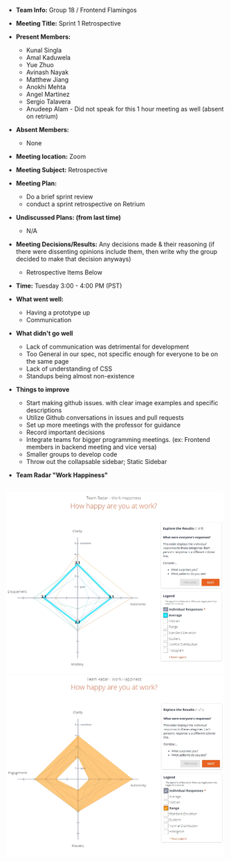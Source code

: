 * **Team Info:** Group 18 / Frontend Flamingos
* **Meeting Title:** Sprint 1 Retrospective
* **Present Members:**
  - Kunal Singla
  - Amal Kaduwela
  - Yue Zhuo
  - Avinash Nayak
  - Matthew Jiang
  - Anokhi Mehta
  - Angel Martinez
  - Sergio Talavera
  - Anudeep Alam - Did not speak for this 1 hour meeting as well (absent on retrium)
* **Absent Members:**
  - None
* **Meeting location:** Zoom
* **Meeting Subject:** Retrospective
* **Meeting Plan:**
  - Do a brief sprint review
  - conduct a sprint retrospective on Retrium
* **Undiscussed Plans: (from last time)** 
  - N/A
* **Meeting Decisions/Results:** Any decisions made & their reasoning (if there were dissenting opinions include them, then write why the group decided to make that decision anyways)
  - Retrospective Items Below
* **Time:** Tuesday 3:00 - 4:00 PM (PST)


* **What went well:**
  - Having a prototype up
  - Communication
* **What didn't go well**
  - Lack of communication was detrimental for development
  - Too General in our spec, not specific enough for everyone to be on the same page
  - Lack of understanding of CSS
  - Standups being almost non-existence
* **Things to improve**
  - Start making github issues. with clear image examples and specific descriptions
  - Utilize Github conversations in issues and pull requests
  - Set up more meetings with the professor for guidance
  - Record important decisions
  - Integrate teams for bigger programming meetings. (ex: Frontend members in backend meeting and vice versa)
  - Smaller groups to develop code
  - Throw out the collapsable sidebar; Static Sidebar
* **Team Radar "Work Happiness"**
<br>
<img src="Images/Sprint%201%20-%20Work%20Happiness%20-%20Average.jpg" width="800px"/>
<img src="Images/Sprint%201%20-%20Work%20Happiness%20-%20Range.jpg" width="800px"/>